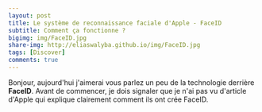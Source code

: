 ```yaml
---
layout: post
title: Le système de reconnaissance faciale d'Apple - FaceID
subtitle: Comment ça fonctionne ?
bigimg: img/FaceID.jpg
share-img: http://eliaswalyba.github.io/img/FaceID.jpg
tags: [Discover]
comments: true
---
```

Bonjour, aujourd'hui j'aimerai vous parlez un peu de la technologie derrière **FaceID**.
Avant de commencer, je dois signaler que je n'ai pas vu d'article d'Apple qui explique clairement comment ils ont crée FaceID.